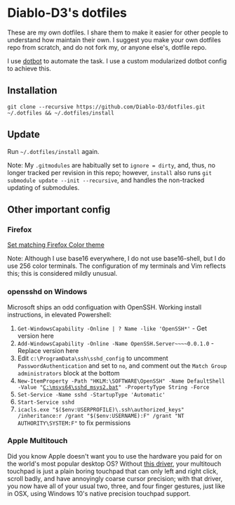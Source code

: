 # Diablo-D3's dotfiles

These are my own dotfiles. I share them to make it easier for other people to understand how maintain their own. I suggest you make your own dotfiles repo from scratch, and do not fork my, or anyone else's, dotfile repo.

I use [dotbot](https://github.com/anishathalye/dotbot) to automate the task. I use a custom modularized dotbot config to achieve this.

## Installation

`git clone --recursive https://github.com/Diablo-D3/dotfiles.git ~/.dotfiles && ~/.dotfiles/install`

## Update

Run `~/.dotfiles/install` again.

Note: My `.gitmodules` are habitually set to `ignore = dirty`, and, thus, no longer tracked per revision in this repo; however, `install` also runs `git submodule update --init --recursive`, and handles the non-tracked updating of submodules.

## Other important config
### Firefox

[Set matching Firefox Color theme](https://github.com/TeddyDD/firefox-base16)

Note: Although I use base16 everywhere, I do not use base16-shell, but I do use 256 color terminals. The configuration of my terminals and Vim reflects this; this is considered mildly unusual.

### opensshd on Windows

Microsoft ships an odd configuation with OpenSSH. Working install instructions, in elevated Powershell:

1. `Get-WindowsCapability -Online | ? Name -like 'OpenSSH*'` - Get version here
2. `Add-WindowsCapability -Online -Name OpenSSH.Server~~~~0.0.1.0` - Replace version here
3. Edit `c:\ProgramData\ssh\sshd_config` to uncomment `PasswordAuthentication` and set to `no`, and comment out the `Match Group administrators` block at the bottom
4. `New-ItemProperty -Path "HKLM:\SOFTWARE\OpenSSH" -Name DefaultShell -Value "`[`C:\msys64\sshd_msys2.bat`](https://raw.githubusercontent.com/Diablo-D3/dotfiles/master/modules/os-win/sshd_msys2.bat)`" -PropertyType String -Force`
5. `Set-Service -Name sshd -StartupType 'Automatic'`
6. `Start-Service sshd`
7. `icacls.exe "$($env:USERPROFILE)\.ssh\authorized_keys" /inheritance:r /grant "$($env:USERNAME):F" /grant "NT AUTHORITY\SYSTEM:F"` to fix permissions

### Apple Multitouch

Did you know Apple doesn't want you to use the hardware you paid for on the world's most popular desktop OS? Without [this driver](https://github.com/imbushuo/mac-precision-touchpad), your multitouch touchpad is just a plain boring touchpad that can only left and right click, scroll badly, and have annoyingly coarse cursor precision; with that driver, you now have all of your usual two, three, and four finger gestures, just like in OSX, using Windows 10's native precision touchpad support.
